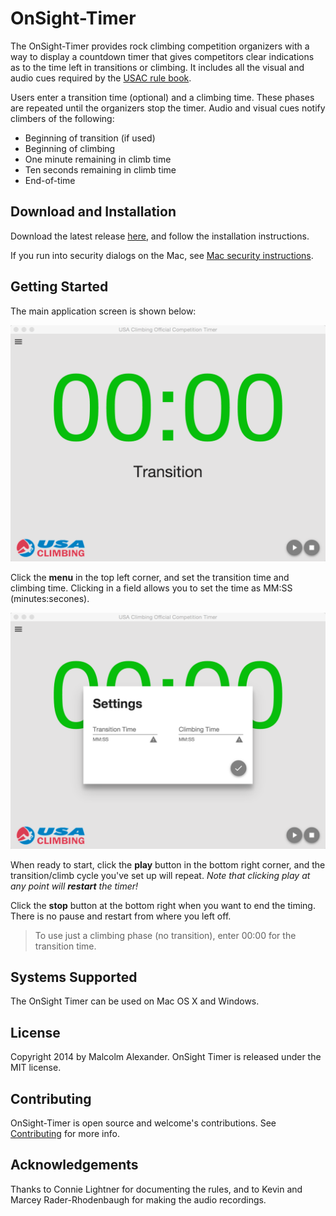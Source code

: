 OnSight-Timer
=============

The OnSight-Timer provides rock climbing competition organizers with a way
to display a countdown timer that gives competitors clear indications as to
the time left in transitions or climbing. It includes all the visual and audio cues
required by the [USAC rule book](http://usaclimbing.net/rockcomps/resources/2014-1010%20USA%20Climbing%20Rule%20Book.pdf). 

Users enter a transition time (optional) and a climbing time. These phases are repeated
until the organizers stop the timer. Audio and visual cues notify climbers of the
following:

- Beginning of transition (if used)
- Beginning of climbing
- One minute remaining in climb time
- Ten seconds remaining in climb time
- End-of-time

Download and Installation
-------------------------

Download the latest release [here](https://github.com/malcolmalex/onsight-timer/releases/latest), and follow the installation instructions. 

If you run into security dialogs on the Mac, see [Mac security instructions](doc/mac-security/mac-security.md).

Getting Started
---------------

The main application screen is shown below:

![Main Window](https://github.com/malcolmalex/onsight-timer/raw/master/doc/OnSight-Timer-main-window.png)

Click the **menu** in the top left corner, and set the transition time and climbing time. Clicking in a field allows you to set the time as MM:SS (minutes:secones).  

![Settings](https://github.com/malcolmalex/onsight-timer/raw/master/doc/OnSight-Timer-Settings.png)

When ready to start, click the **play** button in the bottom right corner, and the transition/climb cycle you've set up will repeat. _Note that clicking play at any point will **restart** the timer!_

Click the **stop** button at the bottom right when you want to end the timing. There is no pause and restart from where you left off.

> To use just a climbing phase (no transition), enter 00:00 for the transition time.

Systems Supported
-----------------

The OnSight Timer can be used on Mac OS X and Windows.

License
-------

Copyright 2014 by Malcolm Alexander. OnSight Timer is released under the MIT license.

Contributing
------------

OnSight-Timer is open source and welcome's contributions. See [Contributing](doc/development/contributing.md) for more info.

Acknowledgements
----------------

Thanks to Connie Lightner for documenting the rules, and to Kevin and Marcey Rader-Rhodenbaugh for making the audio recordings.
